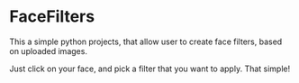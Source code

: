 # FaceFilters

This a simple python projects, that allow user to create face filters, based on uploaded images. 

Just click on your face, and pick a filter that you want to apply. That simple!
